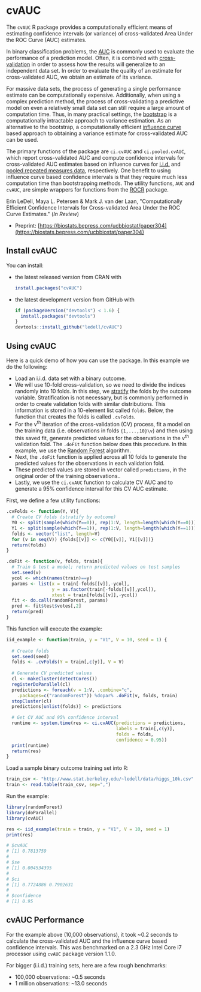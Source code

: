 # cvAUC

The `cvAUC` R package provides a computationally efficient means of estimating confidence intervals (or variance) of cross-validated Area Under the ROC Curve (AUC) estimates.  

In binary classification problems, the [AUC](https://en.wikipedia.org/wiki/Receiver_operating_characteristic#Area_under_the_curve) is commonly used to evaluate the performance of a prediction model. Often, it is combined with [cross-validation](http://en.wikipedia.org/wiki/Cross-validation_%28statistics%29) in order to assess how the results will generalize to an independent data set. In order to evaluate the quality of an estimate for cross-validated AUC, we obtain an estimate of its variance. 

For massive data sets, the process of generating a single performance estimate can be computationally expensive. Additionally, when using a complex prediction method, the process of cross-validating a predictive model on even a relatively small data set can still require a large amount of computation time. Thus, in many practical settings, the [bootstrap](https://en.wikipedia.org/wiki/Bootstrapping_%28statistics%29) is a computationally intractable approach to variance estimation.  As an alternative to the bootstrap, a computationally efficient [influence curve](http://www.jstor.org/stable/2285666) based approach to obtaining a variance estimate for cross-validated AUC can be used.  

The primary functions of the package are `ci.cvAUC` and `ci.pooled.cvAUC`, which report cross-validated AUC and compute confidence intervals for cross-validated AUC estimates based on influence curves for [i.i.d.](https://en.wikipedia.org/wiki/Independent_and_identically_distributed_random_variables) and [pooled repeated measures data](http://en.wikipedia.org/wiki/Pooled_variance), respectively.  One benefit to using influence curve based confidence intervals is that they require much less computation time than bootstrapping methods.  The utility functions, `AUC` and `cvAUC`, are simple wrappers for functions from the [ROCR](http://cran.r-project.org/web/packages/ROCR/index.html) package. 

Erin LeDell, Maya L. Petersen & Mark J. van der Laan, "Computationally Efficient Confidence Intervals for Cross-validated Area Under the ROC Curve Estimates."  (*In Review*)
- Preprint: [https://biostats.bepress.com/ucbbiostat/paper304](https://biostats.bepress.com/ucbbiostat/paper304)


## Install cvAUC

You can install:

-   the latest released version from CRAN with

    ``` r
    install.packages("cvAUC")
    ```

-   the latest development version from GitHub with

    ``` r
    if (packageVersion("devtools") < 1.6) {
      install.packages("devtools")
    }
    devtools::install_github("ledell/cvAUC")
    ```

## Using cvAUC
 
Here is a quick demo of how you can use the package.  In this example we do the following:
- Load an i.i.d. data set with a binary outcome.
- We will use 10-fold cross-validation, so we need to divide the indices randomly into 10 folds.  In this step, we [stratify](http://en.wikipedia.org/wiki/Stratified_sampling) the folds by the outcome variable.  Stratification is not necessary, but is commonly performed in order to create validation folds with similar distributions.  This information is stored in a 10-element list called `folds`.  Below, the function that creates the folds is called `.cvFolds`.
- For the v<sup>th</sup> iteration of the cross-validation (CV) process, fit a model on the training data (i.e. observations in folds `{1,...,10}\v`) and then using this saved fit, generate predicted values for the observations in the v<sup>th</sup> validation fold.  The `.doFit` function below does this procedure.  In this example, we use the [Random Forest](http://en.wikipedia.org/wiki/Random_forest) algorithm.
- Next, the `.doFit` function is applied across all 10 folds to generate the predicted values for the observations in each validation fold.  
- These predicted values are stored in vector called `predictions`, in the original order of the training observations..
- Lastly, we use the `ci.cvAUC` function to calculate CV AUC and to generate a 95% confidence interval for this CV AUC estimate.


First, we define a few utility functions:
```r
.cvFolds <- function(Y, V){
  # Create CV folds (stratify by outcome)	
  Y0 <- split(sample(which(Y==0)), rep(1:V, length=length(which(Y==0))))
  Y1 <- split(sample(which(Y==1)), rep(1:V, length=length(which(Y==1))))
  folds <- vector("list", length=V)
  for (v in seq(V)) {folds[[v]] <- c(Y0[[v]], Y1[[v]])}  	
  return(folds)
}

.doFit <- function(v, folds, train){
  # Train & test a model; return predicted values on test samples
  set.seed(v)
  ycol <- which(names(train)==y)
  params <- list(x = train[-folds[[v]],-ycol],
                 y = as.factor(train[-folds[[v]],ycol]),
                 xtest = train[folds[[v]],-ycol])
  fit <- do.call(randomForest, params)
  pred <- fit$test$votes[,2]
  return(pred)
}
```

This function will execute the example:
```r
iid_example <- function(train, y = "V1", V = 10, seed = 1) {
  
  # Create folds
  set.seed(seed)
  folds <- .cvFolds(Y = train[,c(y)], V = V)
  
  # Generate CV predicted values
  cl <- makeCluster(detectCores())
  registerDoParallel(cl)
  predictions <- foreach(v = 1:V, .combine="c", 
    .packages=c("randomForest")) %dopar% .doFit(v, folds, train)
  stopCluster(cl)
  predictions[unlist(folds)] <- predictions

  # Get CV AUC and 95% confidence interval
  runtime <- system.time(res <- ci.cvAUC(predictions = predictions, 
                                         labels = train[,c(y)],
                                         folds = folds, 
                                         confidence = 0.95))
  print(runtime)
  return(res)
}
```

Load a sample binary outcome training set into R:
```r
train_csv <- "http://www.stat.berkeley.edu/~ledell/data/higgs_10k.csv"
train <- read.table(train_csv, sep=",")
```


Run the example:
```r
library(randomForest)
library(doParallel)
library(cvAUC)

res <- iid_example(train = train, y = "V1", V = 10, seed = 1)
print(res)

# $cvAUC
# [1] 0.7813759
#
# $se
# [1] 0.004534395
# 
# $ci
# [1] 0.7724886 0.7902631
# 
# $confidence
# [1] 0.95
```

## cvAUC Performance

For the example above (10,000 observations), it took ~0.2 seconds to calculate the cross-validated AUC and the influence curve based confidence intervals.  This was benchmarked on a 2.3 GHz Intel Core i7 processor using `cvAUC` package version 1.1.0. 

For bigger (i.i.d.) training sets, here are a few rough benchmarks:
- 100,000 observations: ~0.5 seconds 
- 1 million observations: ~13.0 seconds 

